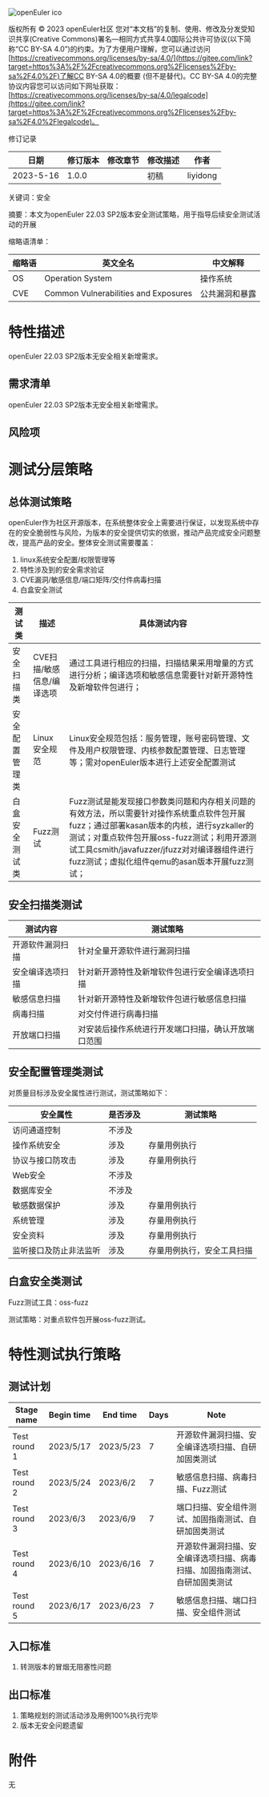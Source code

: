 ![openEuler ico](https://gitee.com/openeuler/QA/raw/master/images/openEuler.png)

版权所有 © 2023 openEuler社区
您对“本文档”的复制、使用、修改及分发受知识共享(Creative Commons)署名—相同方式共享4.0国际公共许可协议(以下简称“CC BY-SA 4.0”)的约束。为了方便用户理解，您可以通过访问[https://creativecommons.org/licenses/by-sa/4.0/](https://gitee.com/link?target=https%3A%2F%2Fcreativecommons.org%2Flicenses%2Fby-sa%2F4.0%2F)了解CC BY-SA 4.0的概要 (但不是替代)。CC BY-SA 4.0的完整协议内容您可以访问如下网址获取：[https://creativecommons.org/licenses/by-sa/4.0/legalcode](https://gitee.com/link?target=https%3A%2F%2Fcreativecommons.org%2Flicenses%2Fby-sa%2F4.0%2Flegalcode)。

修订记录

| 日期      | 修订版本 | 修改章节 | 修改描述 | 作者     |
| --------- | -------- | -------- | -------- | -------- |
| 2023-5-16 | 1.0.0    |          | 初稿     | liyidong |

关键词：安全

摘要：本文为openEuler 22.03 SP2版本安全测试策略，用于指导后续安全测试活动的开展

缩略语清单：

| 缩略语 | 英文全名                             | 中文解释       |
| ------ | ------------------------------------ | -------------- |
| OS     | Operation System                     | 操作系统       |
| CVE    | Common Vulnerabilities and Exposures | 公共漏洞和暴露 |



# 特性描述

openEuler 22.03 SP2版本无安全相关新增需求。

## 需求清单

openEuler 22.03 SP2版本无安全相关新增需求。

## 风险项

# 测试分层策略

## 总体测试策略

openEuler作为社区开源版本，在系统整体安全上需要进行保证，以发现系统中存在的安全脆弱性与风险，为版本的安全提供切实的依据，推动产品完成安全问题整改，提高产品的安全。整体安全测试需要覆盖：

1. linux系统安全配置/权限管理等
2. 特性涉及到的安全需求验证
3. CVE漏洞/敏感信息/端口矩阵/交付件病毒扫描
4. 白盒安全测试

| 测试类         | 描述                      | 具体测试内容                                                 |
| -------------- | ------------------------- | ------------------------------------------------------------ |
| 安全扫描类     | CVE扫描/敏感信息/编译选项 | 通过工具进行相应的扫描，扫描结果采用增量的方式进行分析；编译选项和敏感信息需要针对新开源特性及新增软件包进行； |
| 安全配置管理类 | Linux安全规范             | Linux安全规范包括：服务管理，账号密码管理、文件及用户权限管理、内核参数配置管理、日志管理等；需对openEuler版本进行上述安全配置测试 |
| 白盒安全测试类 | Fuzz测试                  | Fuzz测试是能发现接口参数类问题和内存相关问题的有效方法，所以需要针对操作系统重点软件包开展fuzz；通过部署kasan版本的内核，进行syzkaller的测试；对重点软件包开展oss-fuzz测试；利用开源测试工具csmith/javafuzzer/jfuzz对对编译器组件进行fuzz测试；虚拟化组件qemu的asan版本开展fuzz测试； |

## 安全扫描类测试

| 测试内容         | 测试策略                                           |
| ---------------- | -------------------------------------------------- |
| 开源软件漏洞扫描 | 针对全量开源软件进行漏洞扫描                       |
| 安全编译选项扫描 | 针对新开源特性及新增软件包进行安全编译选项扫描     |
| 敏感信息扫描     | 针对新开源特性及新增软件包进行敏感信息扫描         |
| 病毒扫描         | 对交付件进行病毒扫描                               |
| 开放端口扫描     | 对安装后操作系统进行开发端口扫描，确认开放端口范围 |

## 安全配置管理类测试

对质量目标涉及安全属性进行测试，测试策略如下：

| 安全属性               | 是否涉及 | 测试策略                   |
| ---------------------- | -------- | -------------------------- |
| 访问通道控制           | 不涉及   |                            |
| 操作系统安全           | 涉及     | 存量用例执行               |
| 协议与接口防攻击       | 涉及     | 存量用例执行               |
| Web安全                | 不涉及   |                            |
| 数据库安全             | 不涉及   |                            |
| 敏感数据保护           | 涉及     | 存量用例执行               |
| 系统管理               | 涉及     | 存量用例执行               |
| 安全资料               | 涉及     | 存量用例执行               |
| 监听接口及防止非法监听 | 涉及     | 存量用例执行，安全工具扫描 |



## 白盒安全类测试

Fuzz测试工具：oss-fuzz

测试策略：对重点软件包开展oss-fuzz测试。

# 特性测试执行策略

## 测试计划

| Stage name   | Begin time | End time  | Days | Note                                                         |
| ------------ | ---------- | --------- | ---- | ------------------------------------------------------------ |
| Test round 1 | 2023/5/17  | 2023/5/23 | 7    | 开源软件漏洞扫描、安全编译选项扫描、自研加固类测试           |
| Test round 2 | 2023/5/24  | 2023/6/2  | 7    | 敏感信息扫描、病毒扫描、Fuzz测试                             |
| Test round 3 | 2023/6/3   | 2023/6/9 | 7    | 端口扫描、安全组件测试、加固指南测试、自研加固类测试         |
| Test round 4 | 2023/6/10  | 2023/6/16 | 7    | 开源软件漏洞扫描、安全编译选项扫描、病毒扫描、加固指南测试、自研加固类测试 |
| Test round 5 | 2023/6/17  | 2023/6/23 | 7    | 敏感信息扫描、端口扫描、安全组件测试                         |

## 入口标准

1. 转测版本的冒烟无阻塞性问题

## 出口标准

1. 策略规划的测试活动涉及用例100%执行完毕
2. 版本无安全问题遗留

# 附件

无
